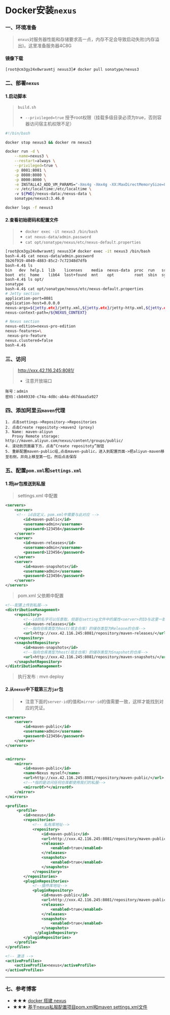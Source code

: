 # Docker安装`nexus`


### 一、环境准备
> `enxus`对服务器性能和存储要求高一点，内存不足会导致启动失败(内存溢出)。这里准备服务器4C8G
#### 镜像下载
```bash
[root@cm3gy24x0wravmtj nexus3]# docker pull sonatype/nexus3
```

### 二、部署`nexus`
#### 1.启动脚本
> `build.sh`
> - `--privileged=true` 授予root权限（挂载多级目录必须为true，否则容器访问宿主机权限不足）
```bash
#!/bin/bash

docker stop nexus3 && docker rm nexus3

docker run -d \
	--name=nexus3 \
	--restart=always \
	--privileged=true \
	-p 8081:8081 \
	-p 8080:8080 \
	-p 8000:8000 \
	-e INSTALL4J_ADD_VM_PARAMS="-Xms4g -Xmx4g -XX:MaxDirectMemorySize=8g -Djava.util.prefs.userRoot=/nexus-data/javaprefs" \
	-v /etc/localtime:/etc/localtime \	
	-v ${PWD}/nexus-data:/nexus-data \
	sonatype/nexus3:3.46.0

docker logs -f nexus3
```

#### 2.查看初始密码和配置文件
> - `docker exec -it nexus3 /bin/bash`
> - `cat nexus-data/admin.password`
> - `cat opt/sonatype/nexus/etc/nexus-default.properties`
```bash
[root@cm3gy24x0wravmtj nexus3]# docker exec -it nexus3 /bin/bash
bash-4.4$ cat nexus-data/admin.password 
3b26f919-4049-4883-85c2-7c72348d7dfb
bash-4.4$ ls
bin   dev  help.1  lib    licenses    media  nexus-data  proc  run   srv  tmp                uid_template.sh  var
boot  etc  home    lib64  lost+found  mnt    opt         root  sbin  sys  uid_entrypoint.sh  usr
bash-4.4$ ls opt/
sonatype
bash-4.4$ cat opt/sonatype/nexus/etc/nexus-default.properties 
# Jetty section
application-port=8081
application-host=0.0.0.0
nexus-args=${jetty.etc}/jetty.xml,${jetty.etc}/jetty-http.xml,${jetty.etc}/jetty-requestlog.xml
nexus-context-path=/${NEXUS_CONTEXT}

# Nexus section
nexus-edition=nexus-pro-edition
nexus-features=\
 nexus-pro-feature
nexus.clustered=false
bash-4.4$ 
```

### 三、访问
> http://xxx.42.116.245:8081/
> - 注意开放端口
```text
账号：admin
密码：cb849330-c74a-4d8c-ab4a-d67daaa5a927
```

### 四、添加阿里云`maven`代理
```properties
1. 点击settings->Repository->Repositories
2. 点击Create repositoty->maven2 (proxy)
3. Name: maven-aliyun
   Proxy Remote storage: http://maven.aliyun.com/nexus/content/groups/public/
4. 滚动到页面最下方，点击“Create repositoty”按钮
5. 重新配置maven-public组,点击maven-public，进入到配置页面->把aliyun-maven移至右侧，并向上移至第一位。然后点击保存
```

### 五、配置`pom.xml`和`settings.xml`
#### 1.将jar包推送到私服
> settings.xml 中配置
```xml
<servers>
    <server>
     <!-- id自定义，pom.xml中需要与此对应 -->
        <id>maven-public</id>
        <username>admin</username>
        <password>123456</password>
    </server>
    <server>
        <id>maven-releases</id>
        <username>admin</username>
        <password>123456</password>
    </server>
    <server>
        <id>maven-snapshots</id>
        <username>admin</username>
        <password>123456</password>
    </server>
</servers>
```
> pom.xml 父依赖中配置
```xml
<!--配置上传到私服-->
<distributionManagement>
    <repository>
        <!--id的名字可以任意取，但是在setting文件中的属性<server>的ID与这里一致-->
        <id>maven-releases</id>
        <!--指向仓库类型为host(宿主仓库）的储存类型为Release的仓库-->
        <url>http://xxx.42.116.245:8081/repository/maven-releases/</url>
    </repository>
    <snapshotRepository>
        <id>maven-snapshots</id>
        <!--指向仓库类型为host(宿主仓库）的储存类型为Snapshot的仓库-->
        <url>http://xxx.42.116.245:8081/repository/maven-snapshots/</url>
    </snapshotRepository>
</distributionManagement>
```
> 执行发布 : mvn deploy

#### 2.从`nexus`中下载第三方`jar`包
> 
> - 注意下面的`server-id`的值和`mirror-id`的值需要一致，这样才能找到对应的凭证。
```xml
<servers>
    <server>
        <id>maven-public</id>
        <username>admin</username>
        <password>123456</password>
    </server>
</servers>


<mirrors>
    <mirror>
        <id>maven-public</id>
        <name>Nexus myself</name>
        <url>http://xxx.42.116.245:8081/repository/maven-public/</url>
        <!--*指的是访问任何仓库都使用我们的私服-->
        <mirrorOf>*</mirrorOf>
    </mirror>
</mirrors>

<profiles>
     <profile>
        <id>nexus</id>
        <repositories>
            <!-- 私有库地址-->
            <repository>
                <id>maven-public</id>
                <url>http://xxx.42.116.245:8081/repository/maven-public/</url>
                <releases>
                    <enabled>true</enabled>
                </releases>
                <snapshots>
                    <enabled>true</enabled>
                </snapshots>    
            </repository>
        </repositories>
        <pluginRepositories>
            <!--插件库地址-->
            <pluginRepository>
                <id>maven-public</id>
                <url>http://xxx.42.116.245:8081/repository/maven-public/</url>
                <releases>
                    <enabled>true</enabled>
                </releases>
                <snapshots>
                    <enabled>true</enabled>
                </snapshots>
             </pluginRepository>
        </pluginRepositories>
    </profile>
</profiles>

<!-- 激活 -->
<activeProfiles>
    <activeProfile>nexus</activeProfile>
</activeProfiles>

```

---
### 七、参考博客
* ★★★ [docker 搭建 nexus](https://www.jianshu.com/p/edf57ba6a159)
* ★★★ [基于nexus私服配置项目pom.xml和maven settings.xml文件](https://www.cnblogs.com/boris-et/p/13564130.html)
